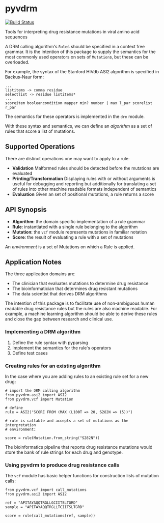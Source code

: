 # pyvdrm
[![Build
Status](https://travis-ci.org/cfe-lab/pyvdrm.svg?branch=master)](https://travis-ci.org/cfe-lab/pyvdrm)

Tools for interpreting drug resistance mutations in viral amino acid sequences

A DRM calling algorithm's `Rule`s should be specified in a context free grammar. It is the intention of this
package to supply the semantics for the most commonly used operators on sets of
`Mutation`s, but these can be overloaded.

For example, the syntax of the Stanford HIVdb ASI2 algorithm is specified in Backus-Naur
form:

```
...
listitems -> comma residue
selectlist -> residue listitems*
...
scoreitem booleancondition mapper min? number | max l_par scorelist r_par
```

The semantics for these operators is implemented in the `drm` module.

With these syntax and semantics, we can define an _algorithm_ as a set of rules
that score a list of mutations.

## Supported Operations

There are distinct operations one may want to apply to a rule:

  - **Validation** Malformed rules should be detected before the mutations are 
    evaluated
  - **Printing/Transformation** Displaying rules with or without arguments is
    useful for debugging and reporting but additionally for translating a set of
    rules into other machine readable formats independent of semantics
  - **Evaluation** Given an set of positional mutations, a rule returns a score

## API Synopsis

  - **Algorithm**: the domain specific implementation of a rule grammar
  - **Rule**: instantiated with a single rule belonging to the algorithm
  - **Mutation**: the `vcf` module represents mutations in familiar
    notation
  - **Score**: the result of evaluating a rule with a set of mutations

An _environment_ is a set of Mutations on which a Rule is applied.

## Application Notes

The three application domains are:

  - The clinician that evaluates mutations to determine drug resistance
  - The bioinformatician that determines drug resistant mutations
  - The data scientist that derives DRM algorithms

The intention of this package is to facilitate use of non-ambiguous human
readable drug resistance rules but the rules are also machine readable. For
example, a machine learning algorithm should be able to derive these rules and
close the gap between research and clinical use.

### Implementing a DRM algorithm

1. Define the rule syntax with pyparsing
2. Implement the semantics for the rule's operators
3. Define test cases

### Creating rules for an existing algorithm

In the case where you are adding rules to an existing rule set for a new drug:

```
# import the DRM calling algorithm
from pyvdrm.asi2 import ASI2
from pyvdrm.vcf import Mutation

# define
rule = ASI2("SCORE FROM (MAX (L100T => 20, S282N => 15))")

# rule is callable and accepts a set of mutations as the interpretation
# environment:

score = rule(Mutation.from_string("S282N"))
```

The bioinformatics pipeline that reports drug resistance mutations would store
the bank of rule strings for each drug and genotype.

### Using pyvdrm to produce drug resistance calls

The `vcf` module has basic helper functions for construction lists of mutation
calls:

```
from pyvdrm.vcf import call_mutations
from pyvdrm.asi2 import ASI2

ref = "APITAYAQQTRGLLGCIITSLTGRD"
sample = "APITAYAQQTRGLLTCIITSLTGRD"

score = rule(call_mutations(ref, sample))
```
